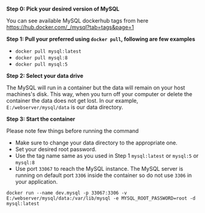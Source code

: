 **Step 0: Pick your desired version of MySQL**

You can see available MySQL dockerhub tags from here https://hub.docker.com/_/mysql?tab=tags&page=1

**Step 1: Pull your preferred using `docker pull`, following are few examples**

* `docker pull mysql:latest`
* `docker pull mysql:8`
* `docker pull mysql:5`

**Step 2: Select your data drive**

The MySQL will run in a container but the data will remain on your host machines's disk. This way, when you turn off your computer or delete the container the data does not get lost. In our example, `E:/webserver/mysql/data` is our data directory.

**Step 3: Start the container**

Please note few things before running the command
* Make sure to change your data directory to the appropriate one.
* Set your desired root password.
* Use the tag name same as you used in Step 1 `mysql:latest` or `mysql:5` or `mysql:8`
* Use port `33067` to reach the MySQL instance. The MySQL server is running on default port `3306` inside the container so do not use `3306` in your application.

`docker run --name dev.mysql -p 33067:3306 -v E:/webserver/mysql/data:/var/lib/mysql -e MYSQL_ROOT_PASSWORD=root -d mysql:latest`

